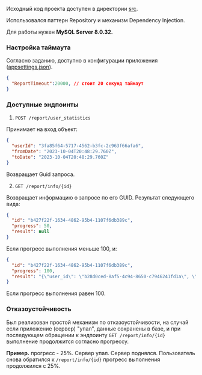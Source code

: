 Исходный код проекта доступен в директории [src](/src/).

Использовался паттерн Repository и механизм Dependency Injection.

Для работы нужен <b>MySQL Server 8.0.32.</b>

### Настройка таймаута

Согласно заданию, доступно в конфигурации приложения ([appsettings.json](/src/ReportService/appsettings.json)).

```json
{
  "ReportTimeout":20000, // стоит 20 секунд таймаут
}
```

### Доступные эндпоинты

1. ```POST /report/user_statistics```

Принимает на вход объект:
```json
{
  "userId": "3fa85f64-5717-4562-b3fc-2c963f66afa6",
  "fromDate": "2023-10-04T20:48:29.760Z",
  "toDate": "2023-10-04T20:48:29.760Z"
}
```
Возвращает Guid запроса.

2. ```GET /report/info/{id}```

Возвращает информацию о запросе по его GUID. Результат следующего вида:
```json
{
  "id": "b427f22f-1634-4862-95b4-1107f6db389c",
  "progress": 50,
  "result": null
}
```
Если прогресс выполнения меньше 100, и:
```json 
{
  "id": "b427f22f-1634-4862-95b4-1107f6db389c",
  "progress": 100,
  "result": "{\"user_id\": \"b28d0ced-8af5-4c94-8650-c7946241fd1a\", \"count_sign_in\": \"12\"}"
}
```
Если прогресс выполнения равен 100.

### Отказоустойчивость

Был реализован простой механизм по отказоустойчивости, на случай если приложение (сервер) "упал", данные сохранены в базе, и при последующем обращении к эндпоинту ```GET /report/info/{id}``` выполнение продолжится согласно прогрессу. 

<b>Пример.</b> прогресс - 25%. Сервер упал. Сервер поднялся. Пользователь снова обратился к `/report/info/{id}` прогресс выполнения продолжился с 25%.
